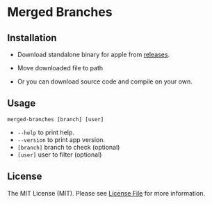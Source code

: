 # Merged Branches

## Installation

- Download standalone binary for apple from
  [releases](https://github.com/semiherdogan/merged-branches/releases).
- Move downloaded file to path

- Or you can download source code and compile on your own.

## Usage

`merged-branches [branch] [user]`

- `--help` to print help.
- `--version` to print app version.
- `[branch]` branch to check (optional)
- `[user]` user to filter (optional)

## License

The MIT License (MIT). Please see [License File](LICENSE) for more information.

